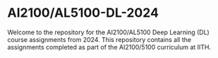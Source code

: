 # AI2100/AL5100-DL-2024
Welcome to the repository for the AI2100/AL5100 Deep Learning (DL) course assignments from 2024. This repository contains all the assignments completed as part of the AI2100/5100 curriculum at IITH. 